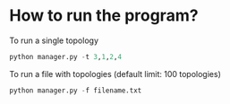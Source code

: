 # How to run the program?
To run a single topology
```python
python manager.py -t 3,1,2,4
```
    
  
To run a file with topologies (default limit: 100 topologies)
```python
python manager.py -f filename.txt
```
